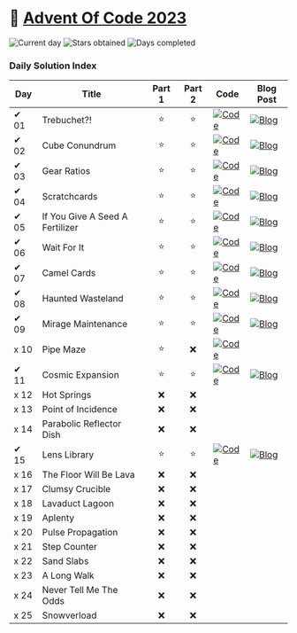 # 🎄 [Advent Of Code 2023](https://adventofcode.com/2023)

![Current day](https://img.shields.io/badge/Day-25-blue)
![Stars obtained](https://img.shields.io/badge/Stars%20Obtained%20⭐-24-yellow)
![Days completed](https://img.shields.io/badge/Days%20Completed-11-red)

### Daily Solution Index

| Day  | Title                           | Part 1 | Part 2 | Code                                                                                                                             | Blog Post                                                                                                                       |
|------|---------------------------------|:------:|:------:|----------------------------------------------------------------------------------------------------------------------------------|---------------------------------------------------------------------------------------------------------------------------------|
| ✔ 01 | Trebuchet?!                     |   ⭐    |   ⭐    | [![Code](https://img.shields.io/badge/Code-grey?style=for-the-badge&logo=Kotlin)](src/main/kotlin/de/nosswald/aoc/days/Day01.kt) | [![Blog](https://img.shields.io/badge/Blog-grey?style=for-the-badge&logo=Blogger)](https://www.nilsosswald.de/blog/aoc-2023-1)  |
| ✔ 02 | Cube Conundrum                  |   ⭐    |   ⭐    | [![Code](https://img.shields.io/badge/Code-grey?style=for-the-badge&logo=Kotlin)](src/main/kotlin/de/nosswald/aoc/days/Day02.kt) | [![Blog](https://img.shields.io/badge/Blog-grey?style=for-the-badge&logo=Blogger)](https://www.nilsosswald.de/blog/aoc-2023-2)  |
| ✔ 03 | Gear Ratios                     |   ⭐    |   ⭐    | [![Code](https://img.shields.io/badge/Code-grey?style=for-the-badge&logo=Kotlin)](src/main/kotlin/de/nosswald/aoc/days/Day03.kt) | [![Blog](https://img.shields.io/badge/Blog-grey?style=for-the-badge&logo=Blogger)](https://www.nilsosswald.de/blog/aoc-2023-3)  |
| ✔ 04 | Scratchcards                    |   ⭐    |   ⭐    | [![Code](https://img.shields.io/badge/Code-grey?style=for-the-badge&logo=Kotlin)](src/main/kotlin/de/nosswald/aoc/days/Day04.kt) | [![Blog](https://img.shields.io/badge/Blog-grey?style=for-the-badge&logo=Blogger)](https://www.nilsosswald.de/blog/aoc-2023-4)  |
| ✔ 05 | If You Give A Seed A Fertilizer |   ⭐    |   ⭐    | [![Code](https://img.shields.io/badge/Code-grey?style=for-the-badge&logo=Kotlin)](src/main/kotlin/de/nosswald/aoc/days/Day05.kt) | [![Blog](https://img.shields.io/badge/Blog-grey?style=for-the-badge&logo=Blogger)](https://www.nilsosswald.de/blog/aoc-2023-5)  |
| ✔ 06 | Wait For It                     |   ⭐    |   ⭐    | [![Code](https://img.shields.io/badge/Code-grey?style=for-the-badge&logo=Kotlin)](src/main/kotlin/de/nosswald/aoc/days/Day06.kt) | [![Blog](https://img.shields.io/badge/Blog-grey?style=for-the-badge&logo=Blogger)](https://www.nilsosswald.de/blog/aoc-2023-6)  |
| ✔ 07 | Camel Cards                     |   ⭐    |   ⭐    | [![Code](https://img.shields.io/badge/Code-grey?style=for-the-badge&logo=Kotlin)](src/main/kotlin/de/nosswald/aoc/days/Day07.kt) | [![Blog](https://img.shields.io/badge/Blog-grey?style=for-the-badge&logo=Blogger)](https://www.nilsosswald.de/blog/aoc-2023-7)  |
| ✔ 08 | Haunted Wasteland               |   ⭐    |   ⭐    | [![Code](https://img.shields.io/badge/Code-grey?style=for-the-badge&logo=Kotlin)](src/main/kotlin/de/nosswald/aoc/days/Day08.kt) | [![Blog](https://img.shields.io/badge/Blog-grey?style=for-the-badge&logo=Blogger)](https://www.nilsosswald.de/blog/aoc-2023-8)  |
| ✔ 09 | Mirage Maintenance              |   ⭐    |   ⭐    | [![Code](https://img.shields.io/badge/Code-grey?style=for-the-badge&logo=Kotlin)](src/main/kotlin/de/nosswald/aoc/days/Day09.kt) | [![Blog](https://img.shields.io/badge/Blog-grey?style=for-the-badge&logo=Blogger)](https://www.nilsosswald.de/blog/aoc-2023-9)  |
| x 10 | Pipe Maze                       |   ⭐    |   ❌    | [![Code](https://img.shields.io/badge/Code-grey?style=for-the-badge&logo=Kotlin)](src/main/kotlin/de/nosswald/aoc/days/Day10.kt) |                                                                                                                                 |
| ✔ 11 | Cosmic Expansion                |   ⭐    |   ⭐    | [![Code](https://img.shields.io/badge/Code-grey?style=for-the-badge&logo=Kotlin)](src/main/kotlin/de/nosswald/aoc/days/Day11.kt) | [![Blog](https://img.shields.io/badge/Blog-grey?style=for-the-badge&logo=Blogger)](https://www.nilsosswald.de/blog/aoc-2023-11) |
| x 12 | Hot Springs                     |   ❌    |   ❌    |                                                                                                                                  |                                                                                                                                 |
| x 13 | Point of Incidence              |   ❌    |   ❌    |                                                                                                                                  |                                                                                                                                 |
| x 14 | Parabolic Reflector Dish        |   ❌    |   ❌    |                                                                                                                                  |                                                                                                                                 |
| ✔ 15 | Lens Library                    |   ⭐    |   ⭐    | [![Code](https://img.shields.io/badge/Code-grey?style=for-the-badge&logo=Kotlin)](src/main/kotlin/de/nosswald/aoc/days/Day15.kt) | [![Blog](https://img.shields.io/badge/Blog-grey?style=for-the-badge&logo=Blogger)](https://www.nilsosswald.de/blog/aoc-2023-15) |
| x 16 | The Floor Will Be Lava          |   ❌    |   ❌    |                                                                                                                                  |                                                                                                                                 |
| x 17 | Clumsy Crucible                 |   ❌    |   ❌    |                                                                                                                                  |                                                                                                                                 |
| x 18 | Lavaduct Lagoon                 |   ❌    |   ❌    |                                                                                                                                  |                                                                                                                                 |
| x 19 | Aplenty                         |   ❌    |   ❌    |                                                                                                                                  |                                                                                                                                 |
| x 20 | Pulse Propagation               |   ❌    |   ❌    |                                                                                                                                  |                                                                                                                                 |
| x 21 | Step Counter                    |   ❌    |   ❌    |                                                                                                                                  |                                                                                                                                 |
| x 22 | Sand Slabs                      |   ❌    |   ❌    |                                                                                                                                  |                                                                                                                                 |
| x 23 | A Long Walk                     |   ❌    |   ❌    |                                                                                                                                  |                                                                                                                                 |
| x 24 | Never Tell Me The Odds          |   ❌    |   ❌    |                                                                                                                                  |                                                                                                                                 |
| x 25 | Snowverload                     |   ❌    |   ❌    |                                                                                                                                  |                                                                                                                                 |
